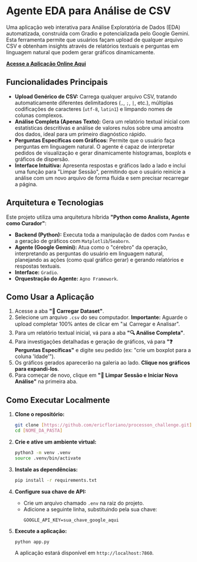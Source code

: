# Agente EDA para Análise de CSV

Uma aplicação web interativa para Análise Exploratória de Dados (EDA) automatizada, construída com Gradio e potencializada pelo Google Gemini. Esta ferramenta permite que usuários façam upload de qualquer arquivo CSV e obtenham insights através de relatórios textuais e perguntas em linguagem natural que podem gerar gráficos dinamicamente.

**[Acesse a Aplicação Online Aqui](https://huggingface.co/spaces/ericbueno/agente-eda-csv)**

## Funcionalidades Principais

- **Upload Genérico de CSV:** Carrega qualquer arquivo CSV, tratando automaticamente diferentes delimitadores (`,`, `;`, `|`, etc.), múltiplas codificações de caracteres (`utf-8`, `latin1`) e limpando nomes de colunas complexos.
- **Análise Completa (Apenas Texto):** Gera um relatório textual inicial com estatísticas descritivas e análise de valores nulos sobre uma amostra dos dados, ideal para um primeiro diagnóstico rápido.
- **Perguntas Específicas com Gráficos:** Permite que o usuário faça perguntas em linguagem natural. O agente é capaz de interpretar pedidos de visualização e gerar dinamicamente histogramas, boxplots e gráficos de dispersão.
- **Interface Intuitiva:** Apresenta respostas e gráficos lado a lado e inclui uma função para "Limpar Sessão", permitindo que o usuário reinicie a análise com um novo arquivo de forma fluida e sem precisar recarregar a página.

## Arquitetura e Tecnologias

Este projeto utiliza uma arquitetura híbrida **"Python como Analista, Agente como Curador"**:
- **Backend (Python):** Executa toda a manipulação de dados com `Pandas` e a geração de gráficos com `Matplotlib`/`Seaborn`.
- **Agente (Google Gemini):** Atua como o "cérebro" da operação, interpretando as perguntas do usuário em linguagem natural, planejando as ações (como qual gráfico gerar) e gerando relatórios e respostas textuais.
- **Interface:** `Gradio`.
- **Orquestração do Agente:** `Agno Framework`.

## Como Usar a Aplicação

1.  Acesse a aba **"📁 Carregar Dataset"**.
2.  Selecione um arquivo `.csv` do seu computador. **Importante:** Aguarde o upload completar 100% antes de clicar em "📊 Carregar e Analisar".
3.  Para um relatório textual inicial, vá para a aba **"🔍 Análise Completa"**.
4.  Para investigações detalhadas e geração de gráficos, vá para **"❓ Perguntas Específicas"** e digite seu pedido (ex: "crie um boxplot para a coluna 'Idade'").
5.  Os gráficos gerados aparecerão na galeria ao lado. **Clique nos gráficos para expandi-los**.
6.  Para começar de novo, clique em **"🧹 Limpar Sessão e Iniciar Nova Análise"** na primeira aba.

## Como Executar Localmente

1.  **Clone o repositório:**
    ```bash
    git clone [https://github.com/ericfloriano/processon_challenge.git]
    cd [NOME_DA_PASTA]
    ```

2.  **Crie e ative um ambiente virtual:**
    ```bash
    python3 -m venv .venv
    source .venv/bin/activate
    ```

3.  **Instale as dependências:**
    ```bash
    pip install -r requirements.txt
    ```

4.  **Configure sua chave de API:**
    - Crie um arquivo chamado `.env` na raiz do projeto.
    - Adicione a seguinte linha, substituindo pela sua chave:
        ```
        GOOGLE_API_KEY=sua_chave_google_aqui
        ```

5.  **Execute a aplicação:**
    ```bash
    python app.py
    ```
    A aplicação estará disponível em `http://localhost:7860`.
